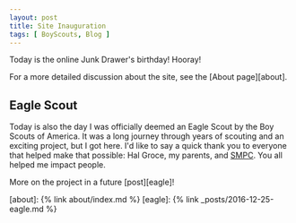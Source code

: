 ```yaml
---
layout: post
title: Site Inauguration
tags: [ BoyScouts, Blog ]
---
```

Today is the online Junk Drawer's birthday! Hooray!

For a more detailed discussion about the site, see the [About page][about].

## Eagle Scout

Today is also the day I was officially deemed an Eagle Scout by the Boy Scouts
of America. It was a long journey through years of scouting and an exciting
project, but I got here. I'd like to say a quick thank you to everyone that
helped make that possible: Hal Groce, my parents, and
[SMPC](http://www.smpchome.org). You all helped me impact people.

More on the project in a future [post][eagle]!

[about]: {% link about/index.md %}
[eagle]: {% link _posts/2016-12-25-eagle.md %}
